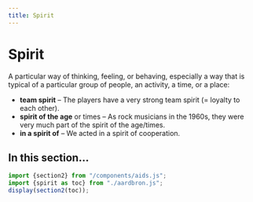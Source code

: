 ```yaml
---
title: Spirit
---
```

# Spirit
A particular way of thinking, feeling, or behaving, especially a way that is typical of a particular group of people, an activity, a time, or a place:
- **team spirit** – The players have a very strong team spirit (= loyalty to each other).
- **spirit of the age** or times – As rock musicians in the 1960s, they were very much part of the spirit of the age/times.
- **in a spirit of** – We acted in a spirit of cooperation.
## In this section…
~~~js
import {section2} from "/components/aids.js";
import {spirit as toc} from "./aardbron.js";
display(section2(toc));
~~~